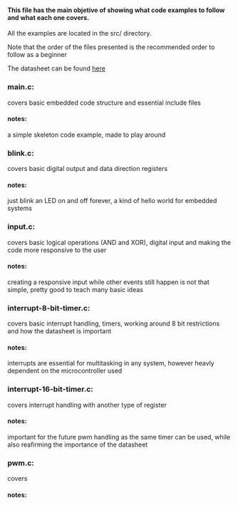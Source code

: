 #### This file has the main objetive of showing what code examples to follow and what each one covers.
All the examples are located in the src/ directory.

Note that the order of the files presented is the recommended order to follow as a beginner

The datasheet can be found [here](https://ww1.microchip.com/downloads/en/DeviceDoc/Atmel-7810-Automotive-Microcontrollers-ATmega328P_Datasheet.pdf) 



### main.c:
covers basic embedded code structure and essential include files

#### notes:       
a simple skeleton code example, made to play around   



### blink.c:
covers basic digital output and data direction registers

#### notes:
just blink an LED on and off forever, a kind of hello world for embedded systems 


    
### input.c:
covers basic logical operations (AND and XOR), digital input and making the code more responsive to the user

#### notes:
creating a responsive input while other events still happen is not that simple, pretty good to teach many basic ideas



### interrupt-8-bit-timer.c:
covers basic interrupt handling, timers, working around 8 bit restrictions and how the datasheet is important

#### notes:
interrupts are essential for multitasking in any system, however heavly dependent on the microcontroller used



### interrupt-16-bit-timer.c:
covers interrupt handling with another type of register
        
#### notes:
important for the future pwm handling as the same timer can be used, while also reafirming the importance of the datasheet



### pwm.c:
covers

#### notes:
